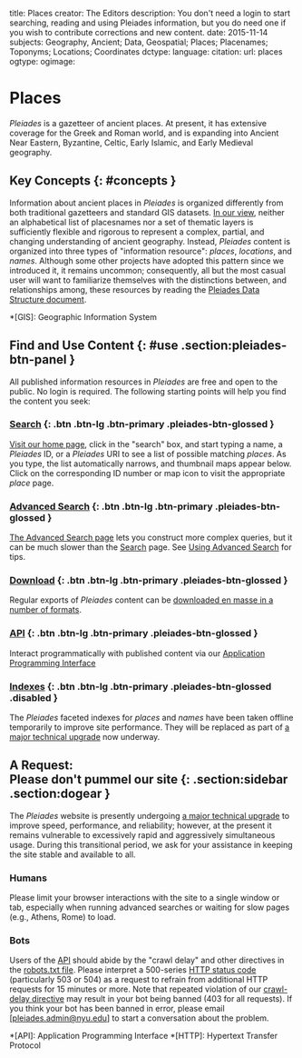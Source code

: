 title: Places
creator: The Editors
description: You don't need a login to start searching, reading and using Pleiades information, but you do need one if you wish to contribute corrections and new content.
date: 2015-11-14
subjects: Geography, Ancient; Data, Geospatial; Places; Placenames; Toponyms; Locations; Coordinates
dctype:
language:
citation: 
url: places
ogtype:
ogimage: 

# Places

_Pleiades_ is a gazetteer of ancient places. At present, it has extensive coverage for the Greek and Roman world, and is expanding into Ancient Near Eastern, Byzantine, Celtic, Early Islamic, and Early Medieval geography.

## Key Concepts {: #concepts }

Information about ancient places in _Pleiades_ is organized differently from both traditional gazetteers and standard GIS datasets. [In our view](/docs/papers-and-presentations/whats-an-un-gis), neither an alphabetical list of placesnames nor a set of thematic layers is sufficiently flexible and rigorous to represent a complex, partial, and changing understanding of ancient geography. Instead, _Pleiades_ content is organized into three types of "information resource": _places_, _locations_, and _names_. Although some other projects have adopted this pattern since we introduced it, it remains uncommon; consequently, all but the most casual user will want to familiarize themselves with the distinctions between, and relationships among, these resources by reading the [Pleiades Data Structure document](help/data-structure).

*[GIS]: Geographic Information System

## Find and Use Content {: #use .section:pleiades-btn-panel }

All published information resources in _Pleiades_ are free and open to the public. No login is required. The following starting points will help you find the content you seek:

### [Search](/search) {: .btn .btn-lg .btn-primary .pleiades-btn-glossed }

[Visit our home page](/), click in the "search" box, and start typing a name, a _Pleiades_ ID, or a _Pleiades_ URI to see a list of possible matching _places_. As you type, the list automatically narrows, and thumbnail maps appear below. Click on the corresponding ID number or map icon to visit the appropriate _place_ page.

### [Advanced Search](/search_form) {: .btn .btn-lg .btn-primary .pleiades-btn-glossed }

[The Advanced Search page](/search_form) lets you construct more complex queries, but it can be much slower than the [Search](/search) page. See [Using Advanced Search](help/using-advanced-search) for tips.

### [Download](/downloads) {: .btn .btn-lg .btn-primary .pleiades-btn-glossed }

Regular exports of _Pleiades_ content can be [downloaded en masse in a number of formats](/downloads).

### [API](http://api.pleiades.stoa.org) {: .btn .btn-lg .btn-primary .pleiades-btn-glossed }

Interact programmatically with published content via our [Application Programming Interface](http://api.pleiades.stoa.org)

### [Indexes]() {: .btn .btn-lg .btn-primary .pleiades-btn-glossed .disabled }

The _Pleiades_ faceted indexes for _places_ and _names_ have been taken offline temporarily to improve site performance. They will be replaced as part of [a major technical upgrade](https://github.com/isawnyu/pleiades-gazetteer#pleiades-3) now underway. 

## A Request:<br />Please don't pummel our site {: .section:sidebar .section:dogear }

The _Pleiades_ website is presently undergoing [a major technical upgrade](https://github.com/isawnyu/pleiades-gazetteer#pleiades-3) to improve speed, performance, and reliability; however, at the present it remains vulnerable to excessively rapid and aggressively simultaneous usage. During this transitional period, we ask for your assistance in keeping the site stable and available to all.

### Humans

Please limit your browser interactions with the site to a single window or tab, especially when running advanced searches or waiting for slow pages (e.g., Athens, Rome) to load.

### Bots

Users of the [API](http://api.pleiades.stoa.org) should abide by the "crawl delay" and other directives in the [robots.txt file](/robots.txt). Please interpret a 500-series [HTTP status code](http://www.w3.org/Protocols/rfc2616/rfc2616-sec10.html) (particularly 503 or 504) as a request to refrain from additional HTTP requests for 15 minutes or more. Note that repeated violation of our [crawl-delay directive](https://en.wikipedia.org/wiki/Robots_exclusion_standard#Crawl-delay_directive) may result in your bot being banned (403 for all requests). If you think your bot has been banned in error, please email [pleiades.admin@nyu.edu] to start a conversation about the problem.

*[API]: Application Programming Interface
*[HTTP]: Hypertext Transfer Protocol
